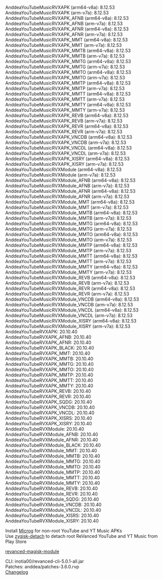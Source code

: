 AnddeaYouTubeMusicRVXAPK (arm64-v8a): 8.12.53  
AnddeaYouTubeMusicRVXAPK (arm-v7a): 8.12.53  
AnddeaYouTubeMusicRVXAPK_AFNB (arm64-v8a): 8.12.53  
AnddeaYouTubeMusicRVXAPK_AFNB (arm-v7a): 8.12.53  
AnddeaYouTubeMusicRVXAPK_AFNR (arm64-v8a): 8.12.53  
AnddeaYouTubeMusicRVXAPK_AFNR (arm-v7a): 8.12.53  
AnddeaYouTubeMusicRVXAPK_MMT (arm64-v8a): 8.12.53  
AnddeaYouTubeMusicRVXAPK_MMT (arm-v7a): 8.12.53  
AnddeaYouTubeMusicRVXAPK_MMTB (arm64-v8a): 8.12.53  
AnddeaYouTubeMusicRVXAPK_MMTB (arm-v7a): 8.12.53  
AnddeaYouTubeMusicRVXAPK_MMTG (arm64-v8a): 8.12.53  
AnddeaYouTubeMusicRVXAPK_MMTG (arm-v7a): 8.12.53  
AnddeaYouTubeMusicRVXAPK_MMTO (arm64-v8a): 8.12.53  
AnddeaYouTubeMusicRVXAPK_MMTO (arm-v7a): 8.12.53  
AnddeaYouTubeMusicRVXAPK_MMTP (arm64-v8a): 8.12.53  
AnddeaYouTubeMusicRVXAPK_MMTP (arm-v7a): 8.12.53  
AnddeaYouTubeMusicRVXAPK_MMTT (arm64-v8a): 8.12.53  
AnddeaYouTubeMusicRVXAPK_MMTT (arm-v7a): 8.12.53  
AnddeaYouTubeMusicRVXAPK_MMTY (arm64-v8a): 8.12.53  
AnddeaYouTubeMusicRVXAPK_MMTY (arm-v7a): 8.12.53  
AnddeaYouTubeMusicRVXAPK_REVB (arm64-v8a): 8.12.53  
AnddeaYouTubeMusicRVXAPK_REVB (arm-v7a): 8.12.53  
AnddeaYouTubeMusicRVXAPK_REVR (arm64-v8a): 8.12.53  
AnddeaYouTubeMusicRVXAPK_REVR (arm-v7a): 8.12.53  
AnddeaYouTubeMusicRVXAPK_VNCDB (arm64-v8a): 8.12.53  
AnddeaYouTubeMusicRVXAPK_VNCDB (arm-v7a): 8.12.53  
AnddeaYouTubeMusicRVXAPK_VNCDL (arm64-v8a): 8.12.53  
AnddeaYouTubeMusicRVXAPK_VNCDL (arm-v7a): 8.12.53  
AnddeaYouTubeMusicRVXAPK_XISRY (arm64-v8a): 8.12.53  
AnddeaYouTubeMusicRVXAPK_XISRY (arm-v7a): 8.12.53  
AnddeaYouTubeMusicRVXModule (arm64-v8a): 8.12.53  
AnddeaYouTubeMusicRVXModule (arm-v7a): 8.12.53  
AnddeaYouTubeMusicRVXModule_AFNB (arm64-v8a): 8.12.53  
AnddeaYouTubeMusicRVXModule_AFNB (arm-v7a): 8.12.53  
AnddeaYouTubeMusicRVXModule_AFNR (arm64-v8a): 8.12.53  
AnddeaYouTubeMusicRVXModule_AFNR (arm-v7a): 8.12.53  
AnddeaYouTubeMusicRVXModule_MMT (arm64-v8a): 8.12.53  
AnddeaYouTubeMusicRVXModule_MMT (arm-v7a): 8.12.53  
AnddeaYouTubeMusicRVXModule_MMTB (arm64-v8a): 8.12.53  
AnddeaYouTubeMusicRVXModule_MMTB (arm-v7a): 8.12.53  
AnddeaYouTubeMusicRVXModule_MMTG (arm64-v8a): 8.12.53  
AnddeaYouTubeMusicRVXModule_MMTG (arm-v7a): 8.12.53  
AnddeaYouTubeMusicRVXModule_MMTO (arm64-v8a): 8.12.53  
AnddeaYouTubeMusicRVXModule_MMTO (arm-v7a): 8.12.53  
AnddeaYouTubeMusicRVXModule_MMTP (arm64-v8a): 8.12.53  
AnddeaYouTubeMusicRVXModule_MMTP (arm-v7a): 8.12.53  
AnddeaYouTubeMusicRVXModule_MMTT (arm64-v8a): 8.12.53  
AnddeaYouTubeMusicRVXModule_MMTT (arm-v7a): 8.12.53  
AnddeaYouTubeMusicRVXModule_MMTY (arm64-v8a): 8.12.53  
AnddeaYouTubeMusicRVXModule_MMTY (arm-v7a): 8.12.53  
AnddeaYouTubeMusicRVXModule_REVB (arm64-v8a): 8.12.53  
AnddeaYouTubeMusicRVXModule_REVB (arm-v7a): 8.12.53  
AnddeaYouTubeMusicRVXModule_REVR (arm64-v8a): 8.12.53  
AnddeaYouTubeMusicRVXModule_REVR (arm-v7a): 8.12.53  
AnddeaYouTubeMusicRVXModule_VNCDB (arm64-v8a): 8.12.53  
AnddeaYouTubeMusicRVXModule_VNCDB (arm-v7a): 8.12.53  
AnddeaYouTubeMusicRVXModule_VNCDL (arm64-v8a): 8.12.53  
AnddeaYouTubeMusicRVXModule_VNCDL (arm-v7a): 8.12.53  
AnddeaYouTubeMusicRVXModule_XISRY (arm64-v8a): 8.12.53  
AnddeaYouTubeMusicRVXModule_XISRY (arm-v7a): 8.12.53  
AnddeaYouTubeRVXAPK: 20.10.40  
AnddeaYouTubeRVXAPK_AFNB: 20.10.40  
AnddeaYouTubeRVXAPK_AFNR: 20.10.40  
AnddeaYouTubeRVXAPK_BLACK: 20.10.40  
AnddeaYouTubeRVXAPK_MMT: 20.10.40  
AnddeaYouTubeRVXAPK_MMTB: 20.10.40  
AnddeaYouTubeRVXAPK_MMTG: 20.10.40  
AnddeaYouTubeRVXAPK_MMTO: 20.10.40  
AnddeaYouTubeRVXAPK_MMTP: 20.10.40  
AnddeaYouTubeRVXAPK_MMTT: 20.10.40  
AnddeaYouTubeRVXAPK_MMTY: 20.10.40  
AnddeaYouTubeRVXAPK_REVB: 20.10.40  
AnddeaYouTubeRVXAPK_REVR: 20.10.40  
AnddeaYouTubeRVXAPK_SQDG: 20.10.40  
AnddeaYouTubeRVXAPK_VNCDB: 20.10.40  
AnddeaYouTubeRVXAPK_VNCDL: 20.10.40  
AnddeaYouTubeRVXAPK_XISRS: 20.10.40  
AnddeaYouTubeRVXAPK_XISRY: 20.10.40  
AnddeaYouTubeRVXModule: 20.10.40  
AnddeaYouTubeRVXModule_AFNB: 20.10.40  
AnddeaYouTubeRVXModule_AFNR: 20.10.40  
AnddeaYouTubeRVXModule_BLACK: 20.10.40  
AnddeaYouTubeRVXModule_MMT: 20.10.40  
AnddeaYouTubeRVXModule_MMTB: 20.10.40  
AnddeaYouTubeRVXModule_MMTG: 20.10.40  
AnddeaYouTubeRVXModule_MMTO: 20.10.40  
AnddeaYouTubeRVXModule_MMTP: 20.10.40  
AnddeaYouTubeRVXModule_MMTT: 20.10.40  
AnddeaYouTubeRVXModule_MMTY: 20.10.40  
AnddeaYouTubeRVXModule_REVB: 20.10.40  
AnddeaYouTubeRVXModule_REVR: 20.10.40  
AnddeaYouTubeRVXModule_SQDG: 20.10.40  
AnddeaYouTubeRVXModule_VNCDB: 20.10.40  
AnddeaYouTubeRVXModule_VNCDL: 20.10.40  
AnddeaYouTubeRVXModule_XISRS: 20.10.40  
AnddeaYouTubeRVXModule_XISRY: 20.10.40  

Install [Microg](https://github.com/ReVanced/GmsCore/releases) for non-root YouTube and YT Music APKs  
Use [zygisk-detach](https://github.com/j-hc/zygisk-detach) to detach root ReVanced YouTube and YT Music from Play Store  

[revanced-magisk-module](https://github.com/j-hc/revanced-magisk-module)
  
CLI: inotia00/revanced-cli-5.0.1-all.jar  
Patches: anddea/patches-3.6.0.rvp  
[Changelog](https://github.com/anddea/revanced-patches/releases/tag/v3.6.0)  
